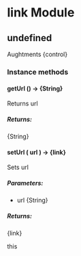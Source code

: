 # link Module

## undefined

Aughtments {control}

### Instance methods

#### getUrl () → {String}

Returns url

##### Returns:

{String}

#### setUrl ( url ) → {link}

Sets url

##### Parameters:

* url {String}

##### Returns:

{link}

this

